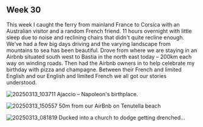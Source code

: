 ## Week 30
This week I caught the ferry from mainland France to Corsica with an Australian visitor and a random French friend. 11 hours overnight with little sleep due to noise and reclining chairs that didn't quite recline enough. We’ve had a few big days driving and the varying landscape from mountains to sea has been beautiful. Drove from where we are staying in an Airbnb situated south west to Bastia in the north east today – 200km each way on winding roads. Then had the Airbnb owners in to help celebrate my birthday with pizza and champagne. Between their French and limited English and our English and limited French we all got our stories understood.

![20250313_103711](https://github.com/user-attachments/assets/017e8cae-2f2b-4c50-95c2-bd1c4a38b96d)
Ajaccio – Napoleon's birthplace.

![20250313_150557](https://github.com/user-attachments/assets/07c151b2-249c-4ae7-8fdc-680e026dfe83)
50m from our AirBnb on Tenutella beach

![20250313_081819](https://github.com/user-attachments/assets/8797a842-8b4f-4491-9336-68281a1af057)
Ducked into a church to dodge getting drenched...
